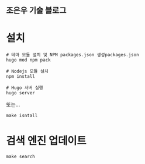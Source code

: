 조은우 기술 블로그
---

# 설치
```
# 테마 모듈 설치 및 NPM packages.json 생성packages.json
hugo mod npm pack

# Nodejs 모듈 설치
npm install

# Hugo 서버 실행
hugo server
```

또는...

```
make isntall
```


# 검색 엔진 업데이트
```
make search
```
